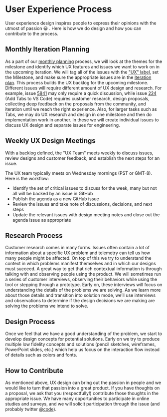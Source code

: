 # User Experience Process
User experience design inspires people to express their opinions with the utmost of passion 😀 . Here is how we do design and how you can contribute to the process.
## Monthly Iteration Planning
As a part of our [monthly planning](Develpment-Process.md) process, we will look at the themes for the milestone and identify which UX features and issues we want to work on in the upcoming iteration. We will tag all of the issues with the ["UX" label](https://github.com/Microsoft/vscode/issues?q=is%3Aopen+is%3Aissue+label%3Aux), set the Milestone, and make sure the appropriate issues are in the [iteration plan](Iteration-Plans.md).
This process builds the UX backlog for the upcoming milestone. Different issues will require different amount of UX design and research. For example, issue [5841](https://github.com/Microsoft/vscode/issues/5841) may only require a quick discussion, while issue [224](https://github.com/Microsoft/vscode/issues/224) (Add Tabs to VS Code) requires customer research, design proposals, collecting deep feedback on the proposals from the community, and iteration until we reach the right experience.
Also, for larger tasks such as Tabs, we may do UX research and design in one milestone and then do implementation work in another. In these we will create individual issues to discuss UX design and separate issues for engineering.
## Weekly UX Design Meetings

With a backlog defined, the "UX Team" meets weekly to discuss issues, review designs and customer feedback, and establish the next steps for an issue.

The UX team typically meets on Wednesday mornings (PST or GMT-8). Here is the workflow:

* Identify the set of critical issues to discuss for the week, many but not all will be backed by an issue in GitHub
* Publish the agenda as a new GitHub issue
* Review the issues and take note of discussions, decisions, and next steps
* Update the relevant issues with design meeting notes and close out the agenda issue as appropriate

## Research Process

Customer research comes in many forms. Issues often contain a lot of information about a specific UX problem and telemetry can tell us how many people might be affected. On top of this we try to understand the context in which problems manifest themselves and in which our designs must succeed. A great way to get that rich contextual information is through talking with and observing people using the product.
We will sometimes run a series of customer interviews, observing their behaviors while using the tool or stepping through a prototype. Early on, these interviews will focus on understanding the details of the problems we are solving. As we learn more about those details and transition into solution mode, we’ll use interviews and observations to determine if the design decisions we are making are solving the problems we intend to solve.

## Design Process
Once we feel that we have a good understanding of the problem, we start to develop design concepts for potential solutions. Early on we try to produce multiple low fidelity concepts and solutions (pencil sketches, wireframes, PowerPoint slides, etc.) which help us focus on the interaction flow instead of details such as colors and fonts.
## How to Contribute
As mentioned above, UX design can bring out the passion in people and we would like to turn that passion into a great product. If you have thoughts on a proposal, we ask that you (respectfully!) contribute those thoughts in the appropriate issue. We have many opportunities to participate in online studies and surveys, and we will solicit participation through the issue (and probably twitter [@code](https://www.twitter.com/code)).